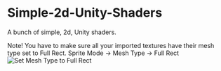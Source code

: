 # Simple-2d-Unity-Shaders

A bunch of simple, 2d, Unity shaders.

Note! You have to make sure all your imported textures have their mesh type set to Full Rect.
Sprite Mode -> Mesh Type -> Full Rect
![Set Mesh Type to Full Rect](readme/images/fullrect.jpg?raw=true "Full Rect")
